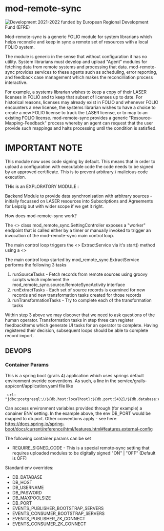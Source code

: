 # mod-remote-sync

![Development 2021-2022 funded by European Regional Development Fund (EFRE)](https://github.com/folio-org/mod-remote-sync/raw/master/assets/EFRE_2015_quer_RGB.jpg)

Mod-remote-sync is a generic FOLIO module for system librarians which helps reconcile and keep in sync a remote set of resources with a local FOLIO system. 

The module is generic in the sense that without configuration it has no utility. System librarians must develop and upload "Agent" modules for fetching data from remote systems and processing that data. mod-remote-sync provides services to these agents such as scheduling, error reporting, and feedback case management which makes the reconcilliation process interactive.

For example, a systems librarian wishes to keep a copy of their LASER licenses in FOLIO and to keep that subset of licenses up to date. For historical reasons, licenses may already exist in FOLIO and whenever FOLIO encounters a new license, the systems librarian wishes to have a choice to create a new FOLIO license to track the LASER license, or to map to an existing FOLIO license. mod-remote-sync provides a generic "Resource-Mapping-Feedback" process whereby an agent can request that the user provide such mappings and halts processing until the condition is satisfied.

# IMPORTANT NOTE

This module now uses code signing by default. This means that in order to upload a configuration with executable code the code needs to be signed by an approved
certificate. This is to prevent arbitrary / malicious code execution. 

THis is an EXPLORATORY MODULE : 

Backend Module to provide data synchronisation with arbitrary sources - initially focussed on LASER resources into Subscriptions and Agreements for Leipzig but with wider scope if we get it right.


How does mod-remote-sync work?

The <<controller>> class mod_remote_sync.SettingController exposes a "worker" endpoint that is called either
by a timer or manually invoked to trigger an invocation of the mod-remote-sync main control loop.

The main control loop triggers the <<service>> ExtractService via it's start() method using a <<promise>>

The main control loop started by mod_remote_sync.ExtractService performs the following 3 tasks

  1. runSourceTasks - Fetch records from remote sources using groovy scripts which implement the mod_remote_sync.source.RemoteSyncActivity interface
  2. runExtractTasks - Each set of source records is examined for new records and new transformation tasks created for those records
  3. runTransformationTasks - Try to complete each of the transformation tasks

Within step 3 above we may discover that we need to ask questions of the human operator. Transformation tasks in step three can register feedbackItems which
generate UI tasks for an operator to complete. Having registered their decision, subsequent loops should be able to complete record import.

## DEVOPS

### Container Params

This is a spring boot (grails 4) application which uses springs default environment overide conventions. As such, a line in the
service/grails-app/conf/application.yaml file like

     url: "jdbc:postgresql://${db.host:localhost}:${db.port:5432}/${db.database:olfdev}"

Can access environment variables provided through (for example) a conainer ENV setting. In the example above, the env DB_PORT would be mapped to db.port.
Other conventions apply - see here: https://docs.spring.io/spring-boot/docs/current/reference/html/features.html#features.external-config

The following container params can be set

* REQUIRE_SIGNED_CODE - This is a special remote-sync setting that requires uploaded modules to be digitally signed "ON" | "OFF" (Default is OFF)

Standard env overrides:

* DB_DATABASE
* DB_HOST
* DB_USERNAME
* DB_PASWORD
* DB_MAXPOOLSIZE
* DB_PORT
* EVENTS_PUBLISHER_BOOTSTRAP_SERVERS
* EVENTS_CONSUMER_BOOTSTRAP_SERVERS
* EVENTS_PUBLISHER_ZK_CONNECT
* EVENTS_CONSUMER_ZK_CONNECT



